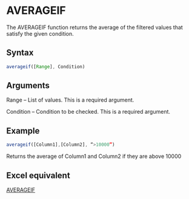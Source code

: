 # AVERAGEIF

The AVERAGEIF function returns the average of the filtered values that satisfy the given condition.

## Syntax

```javascript
averageif([Range], Condition)
```

## Arguments

Range – List of values. This is a required argument.

Condition – Condition to be checked. This is a required argument.

## Example

```javascript
averageif([Column1],[Column2], “>10000”)
```

Returns the average of Column1 and Column2 if they are above 10000

## Excel equivalent

[AVERAGEIF](https://support.microsoft.com/en-us/office/averageif-function-faec8e2e-0dec-4308-af69-f5576d8ac642)
